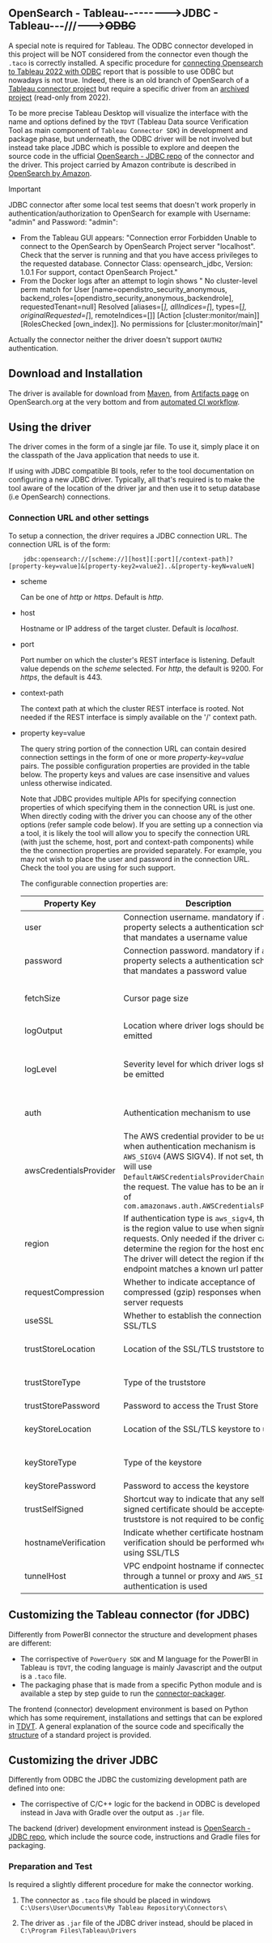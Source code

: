 ## OpenSearch - Tableau--------->JDBC - Tableau---///--->~~ODBC~~

A special note is required for Tableau. The ODBC connector developed in this project will be NOT considered from the connector even though the `.taco` is correctly installed. A specific procedure for [connecting Opensearch to Tableau 2022 with ODBC](https://github.com/opensearch-project/sql/blob/1.x/sql-odbc/docs/user/tableau_support.md) report that is possible to use ODBC but nowadays is not true. Indeed, there is an old branch of OpenSearch of a [Tableau connector project](https://github.com/opensearch-project/sql/blob/remove-integtest-sh-1.x/sql-odbc/src/TableauConnector/opensearch_sql_odbc/opensearch_sql_odbc.taco) but require a specific driver from an [archived project](https://github.com/opendistro-for-elasticsearch/sql) (read-only from 2022). 

To be more precise Tableau Desktop will visualize the interface with the name and options defined by the `TDVT` (Tableau Data source Verification Tool as main component of `Tableau Connector SDK`) in development and package phase, but underneath, the ODBC driver will be not involved but instead take place JDBC which is possible to explore and deepen the source code in the ufficial [OpenSearch - JDBC repo](https://github.com/opensearch-project/sql-jdbc) of the connector and the driver. This project carried by Amazon contribute is described in [OpenSearch by Amazon](https://extensiongallery.tableau.com/it-it/products/926?_ga=2.267654414.1875047423.1701090439-1605525258.1665131769). 

> [!IMPORTANT] 
>JDBC connector after some local test seems that doesn't work properly in authentication/authorization to OpenSearch for example with Username: "admin" and Password: "admin":
> - From the Tableau GUI appears: "Connection error Forbidden Unable to connect to the OpenSearch by OpenSearch Project server "localhost". Check that the server is running and that you have access privileges to the requested database. Connector Class: opensearch_jdbc, Version: 1.0.1 For support, contact OpenSearch Project." 
> - From the Docker logs after an attempt to login shows " No cluster-level perm match for User [name=opendistro_security_anonymous, backend_roles=[opendistro_security_anonymous_backendrole], requestedTenant=null] Resolved [aliases=[*], allIndices=[*], types=[*], originalRequested=[*], remoteIndices=[]] [Action [cluster:monitor/main]] [RolesChecked [own_index]]. No permissions for [cluster:monitor/main]"                           
 
 Actually the connector neither the driver doesn't support `OAUTH2` authentication.


## Download and Installation

The driver is available for download from [Maven](https://repo1.maven.org/maven2/org/opensearch/driver/opensearch-sql-jdbc/), from [Artifacts page](https://opensearch.org/artifacts) on OpenSearch.org at the very bottom and from [automated CI workflow](https://github.com/opensearch-project/sql-jdbc/actions/workflows/sql-jdbc-test-and-build-workflow.yml).

## Using the driver

The driver comes in the form of a single jar file. To use it, simply place it on the classpath of the
Java application that needs to use it.

If using with JDBC compatible BI tools, refer to the tool documentation on configuring a new JDBC driver. Typically,
all that's required is to make the tool aware of the location of the driver jar and then use it to setup database (i.e
OpenSearch) connections.

### Connection URL and other settings

To setup a connection, the driver requires a JDBC connection URL. The connection URL is of the form:
```
    jdbc:opensearch://[scheme://][host][:port][/context-path]?[property-key=value]&[property-key2=value2]..&[property-keyN=valueN]
```

* scheme

  Can be one of *http* or *https*. Default is *http*.

* host

  Hostname or IP address of the target cluster. Default is *localhost*.

* port

  Port number on which the cluster's REST interface is listening. Default value depends on the *scheme* selected. For
  *http*, the default is 9200. For *https*, the default is 443.

* context-path

  The context path at which the cluster REST interface is rooted. Not needed if the REST interface is simply available on the '/' context path.

* property key=value

  The query string portion of the connection URL can contain desired connection settings in the form of one or more
  *property-key=value* pairs. The possible configuration properties are provided in the table below. The property keys and values are case insensitive and values unless otherwise indicated.

  Note that JDBC provides multiple APIs for specifying connection properties of which specifying them in the connection
  URL is just one. When directly coding with the driver you can choose any of the other options (refer sample
  code below). If you are setting up a connection via a tool, it is likely the tool will allow you to specify the
  connection URL (with just the scheme, host, port and context-path components) while the the connection properties are provided separately.
  For example, you may not wish to place the user and password in the connection URL. Check the tool you are using for
  such support.

  The configurable connection properties are:

  | Property Key           | Description                                                                                                      | Accepted Value(s) | Default value  |
  |------------------------|------------------------------------------------------------------------------------------------------------------|-------------------|----------------|
  | user                   | Connection username. mandatory if `auth` property selects a authentication scheme that mandates a username value | any string        | `null`         |
  | password               | Connection password. mandatory if `auth` property selects a authentication scheme that mandates a password value | any string        | `null`         |
  | fetchSize              | Cursor page size | positive integer value. Max value is limited by `index.max_result_window` OpenSearch setting  |   `0` (for non-paginated response) |
  | logOutput              | Location where driver logs should be emitted                                                                     | a valid file path | `null` (logs are disabled) |
  | logLevel               | Severity level for which driver logs should be emitted                                                           | in order from highest (least logging) to lowest (most logging): `OFF`, `FATAL`, `ERROR`, `WARN`, `INFO`, `DEBUG`, `TRACE`, `ALL` | `OFF` (logs are disabled) |
  | auth                   | Authentication mechanism to use | `NONE` (no auth), `BASIC` (HTTP Basic), `AWS_SIGV4` (AWS SIGV4) | `basic` if username and/or password is specified, `NONE` otherwise |
  | awsCredentialsProvider | The AWS credential provider to be used when authentication mechanism is `AWS_SIGV4` (AWS SIGV4). If not set, the driver will use `DefaultAWSCredentialsProviderChain` to sign the request. The value has to be an instance of `com.amazonaws.auth.AWSCredentialsProvider` | instance of an `AWSCredentialProvider` | `DefaultAWSCredentialsProviderChain` |
  | region                 | If authentication type is `aws_sigv4`, then this is the region value to use when signing requests. Only needed if the driver can not determine the region for the host endpoint. The driver will detect the region if the host endpoint matches a known url pattern. | a valid AWS region value e.g. `us-east-1` | `null` (auto-detected if possible from the host endpoint) |
  | requestCompression     | Whether to indicate acceptance of compressed (gzip) responses when making server requests | `true` or `false` | `false` |
  | useSSL                 | Whether to establish the connection over SSL/TLS                                                                 | `true` or `false` | `false` if scheme is `http`, `true` if scheme is `https` |
  | trustStoreLocation     | Location of the SSL/TLS truststore to use                                                                        | file path or URL as appropriate to the type of truststore | `null` |
  | trustStoreType         | Type of the truststore                                                                                           | valid truststore type recognized by available Java security providers | JKS |
  | trustStorePassword     | Password to access the Trust Store                                                                               | any string        | `null`         |
  | keyStoreLocation       | Location of the SSL/TLS keystore to use                                                                          | file path or URL as appropriate to the type of keystore | `null` |
  | keyStoreType           | Type of the keystore                                                                                             | valid keystore type recognized by available Java security providers | JKS |
  | keyStorePassword       | Password to access the keystore                                                                                  | any string        | `null`         |
  | trustSelfSigned        | Shortcut way to indicate that any self-signed certificate should be accepted. A truststore is not required to be configured. | `true` or `false` | `false` |
  | hostnameVerification   | Indicate whether certificate hostname verification should be performed when using SSL/TLS                        | `true` or `false` | `true`         |
  | tunnelHost             | VPC endpoint hostname if connected through a tunnel or proxy and `AWS_SIGV4` authentication is used              | any string        | `null`         |



## Customizing the Tableau connector (for JDBC)
Differently from PowerBI connector the structure and development phases are different:

  - The corrispective of `PowerQuery SDK` and M language for the PowerBI in Tableau is `TDVT`, the coding language is mainly Javascript and the output is a `.taco` file.
  - The packaging phase that is made from a specific Python module and is available a step by step guide to run the [connector-packager](https://tableau.github.io/connector-plugin-sdk/docs/package-sign).

The frontend (connector) development environment is based on Python which has some requirement, installations and settings that can be explored in [TDVT](https://tableau.github.io/connector-plugin-sdk/docs/tdvt). A general explanation of the source code and specifically the [structure](https://tableau.github.io/connector-plugin-sdk/docs/) of a standard project is provided.

## Customizing the driver JDBC
Differently from ODBC the JDBC the customizing development path are defined into one:

   - The corrispective of C/C++ logic for the backend in ODBC is developed instead in Java with Gradle over the output as `.jar` file.

The backend (driver) development environment instead is [OpenSearch - JDBC repo](https://github.com/opensearch-project/sql-jdbc), which include the source code, instructions and Gradle files for packaging.

### Preparation and Test 
Is required a slightly different procedure for make the connector working.
    
1. The connector as `.taco` file should be placed in windows `C:\Users\User\Documents\My Tableau Repository\Connectors\`
    
2. The driver as `.jar` file of the JDBC driver instead, should be placed in `C:\Program Files\Tableau\Drivers`


